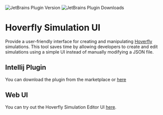 ![JetBrains Plugin Version](https://img.shields.io/jetbrains/plugin/v/22779-hoverfly-editor?logo=jetbrains&label=plugin%20version)
![JetBrains Plugin Downloads](https://img.shields.io/jetbrains/plugin/d/22779-hoverfly-editor?logo=jetbrains&label=plugin%20download&color=green)

# Hoverfly Simulation UI

Provide a user-friendly interface for creating and manipulating [Hoverfly](https://github.com/SpectoLabs/hoverfly)
simulations. This tool saves time by allowing developers to create and edit simulations using a simple UI instead of
manually modifying a JSON file.

## Intellij Plugin

You can download the plugin from the marketplace or [here](https://plugins.jetbrains.com/plugin/22779-hoverfly-editor)

## Web UI

You can try out the Hoverfly Simulation Editor UI [here](https://lemick.github.io/hoverfly-ui/).
